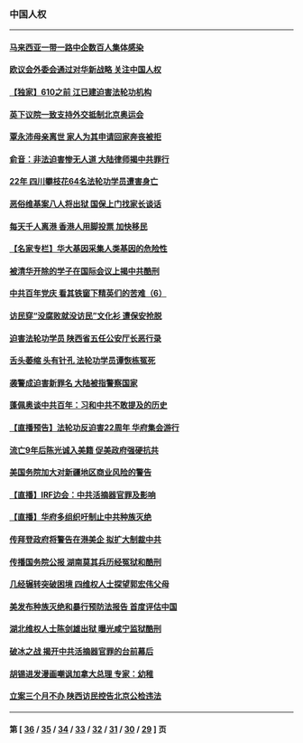 ### 中国人权
---
#### [马来西亚一带一路中企数百人集体感染](../../pages/ncid278/n13094118.md) 
#### [欧议会外委会通过对华新战略 关注中国人权](../../pages/ncid278/n13091868.md) 
#### [【独家】610之前 江已建迫害法轮功机构](../../pages/ncid278/n13072624.md) 
#### [英下议院一致支持外交抵制北京奥运会](../../pages/ncid278/n13091884.md) 
#### [覃永沛母亲离世 家人为其申请回家奔丧被拒](../../pages/ncid278/n13090167.md) 
#### [俞音：非法迫害惨无人道 大陆律师揭中共罪行](../../pages/ncid278/n13089501.md) 
#### [22年 四川攀枝花64名法轮功学员遭害身亡](../../pages/ncid278/n13088746.md) 
#### [恶俗维基案八人将出狱 国保上门找家长谈话](../../pages/ncid278/n13089210.md) 
#### [每天千人离港 香港人用脚投票 加快移民](../../pages/ncid278/n13089218.md) 
#### [【名家专栏】华大基因采集人类基因的危险性](../../pages/ncid278/n13088502.md) 
#### [被清华开除的学子在国际会议上揭中共酷刑](../../pages/ncid278/n13089044.md) 
#### [中共百年党庆 看其铁窗下精英们的苦难（6）](../../pages/ncid278/n13088181.md) 
#### [访民穿“没腐败就没访民”文化衫 遭保安抢脱](../../pages/ncid278/n13088277.md) 
#### [迫害法轮功学员 陕西省五任公安厅长恶行录](../../pages/ncid278/n13088053.md) 
#### [舌头萎缩 头有针孔 法轮功学员谭恢栋冤死](../../pages/ncid278/n13086928.md) 
#### [袭警成迫害新罪名 大陆被指警察国家](../../pages/ncid278/n13086812.md) 
#### [蓬佩奥谈中共百年：习和中共不敢提及的历史](../../pages/ncid278/n13086813.md) 
#### [【直播预告】法轮功反迫害22周年 华府集会游行](../../pages/ncid278/n13086810.md) 
#### [流亡9年后陈光诚入美籍 促美政府强硬抗共](../../pages/ncid278/n13086679.md) 
#### [美国务院加大对新疆地区商业风险的警告](../../pages/ncid278/n13086639.md) 
#### [【直播】IRF边会：中共活摘器官罪及影响](../../pages/ncid278/n13086435.md) 
#### [【直播】华府多组织吁制止中共种族灭绝](../../pages/ncid278/n13086206.md) 
#### [传拜登政府将警告在港美企 拟扩大制裁中共](../../pages/ncid278/n13086137.md) 
#### [传播国务院公报 湖南莫其兵历经冤狱和酷刑](../../pages/ncid278/n13084962.md) 
#### [几经辗转突破困境 四维权人士探望郭宏伟父母](../../pages/ncid278/n13084366.md) 
#### [美发布种族灭绝和暴行预防法报告 首度评估中国](../../pages/ncid278/n13084685.md) 
#### [湖北维权人士陈剑雄出狱 曝光咸宁监狱酷刑](../../pages/ncid278/n13084509.md) 
#### [破冰之战 揭开中共活摘器官罪的台前幕后](../../pages/ncid278/n13082457.md) 
#### [胡锡进发漫画嘲讽加拿大总理 专家：幼稚](../../pages/ncid278/n13084601.md) 
#### [立案三个月不办 陕西访民控告北京公检违法](../../pages/ncid278/n13083973.md) 

---
#### 第 [ [36](./36.md) / [35](./35.md) / [34](./34.md) / [33](./33.md) / [32](./32.md) / [31](./31.md) / [30](./30.md) / [29](./29.md) ] 页
